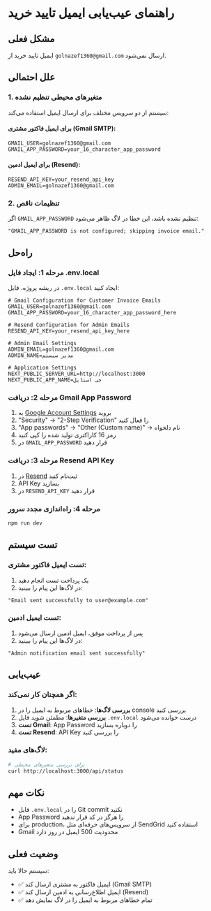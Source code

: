 # راهنمای عیب‌یابی ایمیل تایید خرید

## مشکل فعلی

ایمیل تایید خرید از `golnazef1360@gmail.com` ارسال نمی‌شود.

## علل احتمالی

### 1. متغیرهای محیطی تنظیم نشده

سیستم از دو سرویس مختلف برای ارسال ایمیل استفاده می‌کند:

#### برای ایمیل فاکتور مشتری (Gmail SMTP):

```env
GMAIL_USER=golnazef1360@gmail.com
GMAIL_APP_PASSWORD=your_16_character_app_password
```

#### برای ایمیل ادمین (Resend):

```env
RESEND_API_KEY=your_resend_api_key
ADMIN_EMAIL=golnazef1360@gmail.com
```

### 2. تنظیمات ناقص

اگر `GMAIL_APP_PASSWORD` تنظیم نشده باشد، این خطا در لاگ ظاهر می‌شود:

```
"GMAIL_APP_PASSWORD is not configured; skipping invoice email."
```

## راه‌حل

### مرحله 1: ایجاد فایل .env.local

در ریشه پروژه، فایل `.env.local` ایجاد کنید:

```env
# Gmail Configuration for Customer Invoice Emails
GMAIL_USER=golnazef1360@gmail.com
GMAIL_APP_PASSWORD=your_16_character_app_password_here

# Resend Configuration for Admin Emails
RESEND_API_KEY=your_resend_api_key_here

# Admin Email Settings
ADMIN_EMAIL=golnazef1360@gmail.com
ADMIN_NAME=مدیر سیستم

# Application Settings
NEXT_PUBLIC_SERVER_URL=http://localhost:3000
NEXT_PUBLIC_APP_NAME=جی استایل
```

### مرحله 2: دریافت Gmail App Password

1. به [Google Account Settings](https://myaccount.google.com/) بروید
2. "Security" → "2-Step Verification" را فعال کنید
3. "App passwords" → "Other (Custom name)" → نام دلخواه
4. رمز 16 کاراکتری تولید شده را کپی کنید
5. در `GMAIL_APP_PASSWORD` قرار دهید

### مرحله 3: دریافت Resend API Key

1. در [Resend](https://resend.com/) ثبت‌نام کنید
2. API Key بسازید
3. در `RESEND_API_KEY` قرار دهید

### مرحله 4: راه‌اندازی مجدد سرور

```bash
npm run dev
```

## تست سیستم

### تست ایمیل فاکتور مشتری:

1. یک پرداخت تست انجام دهید
2. در لاگ‌ها این پیام را ببینید:

```
"Email sent successfully to user@example.com"
```

### تست ایمیل ادمین:

1. پس از پرداخت موفق، ایمیل ادمین ارسال می‌شود
2. در لاگ‌ها این پیام را ببینید:

```
"Admin notification email sent successfully"
```

## عیب‌یابی

### اگر همچنان کار نمی‌کند:

1. **بررسی لاگ‌ها**: خطاهای مربوط به ایمیل را در console بررسی کنید
2. **بررسی متغیرها**: مطمئن شوید فایل `.env.local` درست خوانده می‌شود
3. **تست Gmail**: App Password را دوباره بسازید
4. **تست Resend**: API Key را بررسی کنید

### لاگ‌های مفید:

```bash
# برای بررسی متغیرهای محیطی
curl http://localhost:3000/api/status
```

## نکات مهم

- فایل `.env.local` را در Git commit نکنید
- App Password را هرگز در کد قرار ندهید
- برای production، از سرویس‌های حرفه‌ای مثل SendGrid استفاده کنید
- Gmail محدودیت 500 ایمیل در روز دارد

## وضعیت فعلی

سیستم حالا باید:

- ✅ ایمیل فاکتور به مشتری ارسال کند (Gmail SMTP)
- ✅ ایمیل اطلاع‌رسانی به ادمین ارسال کند (Resend)
- ✅ تمام خطاهای مربوط به ایمیل را در لاگ نمایش دهد
